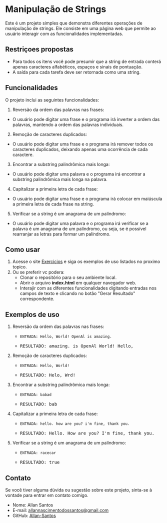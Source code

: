 # Manipulação de Strings

Este é um projeto simples que demonstra diferentes operações de manipulação de strings. Ele consiste em uma página web que permite ao usuário interagir com as funcionalidades implementadas.

## Restriçoes propostas

  - Para todos os itens você pode presumir que a string de entrada conterá apenas
caracteres alfabéticos, espaços e sinais de pontuação.
  - A saída para cada tarefa deve ser retornada como uma string.

## Funcionalidades

O projeto inclui as seguintes funcionalidades:

1. Reversão da ordem das palavras nas frases:
- O usuário pode digitar uma frase e o programa irá inverter a ordem das palavras, mantendo a ordem das palavras individuais.

2. Remoção de caracteres duplicados:
- O usuário pode digitar uma frase e o programa irá remover todos os caracteres duplicados, deixando apenas uma ocorrência de cada caractere.

3. Encontrar a substring palindrômica mais longa:
- O usuário pode digitar uma palavra e o programa irá encontrar a substring palindrômica mais longa na palavra.

4. Capitalizar a primeira letra de cada frase:
- O usuário pode digitar uma frase e o programa irá colocar em maiúscula a primeira letra de cada frase na string.

5. Verificar se a string é um anagrama de um palíndromo:
- O usuário pode digitar uma palavra e o programa irá verificar se a palavra é um anagrama de um palíndromo, ou seja, se é possível rearranjar as letras para formar um palíndromo.

## Como usar

1. Acesse o site [Exercicios](https://allansantos-dv.github.io/Exercicios_Estagio/) e siga os exemplos de uso listados no proximo topico.
2. Ou se preferir vc podera:
   - Clonar o repositório para o seu ambiente local.
   - Abrir o arquivo **index.html** em qualquer navegador web.
   - Interajir com as diferentes funcionalidades digitando entradas nos campos de texto e clicando no botão "Gerar Resultado" correspondente.

## Exemplos de uso

1. Reversão da ordem das palavras nas frases:
   - <code>ENTRADA: Hello, World! OpenAl is amazing.</code>
   - <pre>RESULTADO: amazing. is OpenAl World! Hello,</pre>

2. Remoção de caracteres duplicados:
   - <code>ENTRADA: Hello, World!</code>
   - <pre>RESULTADO: Helo, Wrd!</pre>

3. Encontrar a substring palindrômica mais longa:
   - <code>ENTRADA: babad</code>
   - <pre>RESULTADO: bab</pre>

4. Capitalizar a primeira letra de cada frase:
   - <code>ENTRADA: hello. how are you? i'm fine, thank you.</code>
   - <pre>RESULTADO: Hello. How are you? I'm fine, thank you.</pre>

5. Verificar se a string é um anagrama de um palíndromo:
   - <code>ENTRADA: racecar</code>
   - <pre>RESULTADO: true</pre>

## Contato

Se você tiver alguma dúvida ou sugestão sobre este projeto, sinta-se à vontade para entrar em contato comigo.

- Nome: Allan Santos
- E-mail: allannascimentodossantos@gmail.com
- GitHub: [Allan-Santos](https://github.com/AllanSantos-DV)
